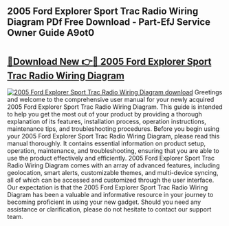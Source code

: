 ## 2005 Ford Explorer Sport Trac Radio Wiring Diagram PDf Free Download - Part-EfJ Service Owner Guide A9ot0

# <h2><a href="http://dfursv.blite.top/?on=2005+Ford+Explorer+Sport+Trac+Radio+Wiring+Diagram">🔗Download New 👉🔴 2005 Ford Explorer Sport Trac Radio Wiring Diagram</a></h2>

[![2005 Ford Explorer Sport Trac Radio Wiring Diagram download](https://i.imgur.com/lujVjoI.png)](http://dfursv.blite.top/?on=2005+Ford+Explorer+Sport+Trac+Radio+Wiring+Diagram)
Greetings and welcome to the comprehensive user manual for your newly acquired 2005 Ford Explorer Sport Trac Radio Wiring Diagram. This guide is intended to help you get the most out of your product by providing a thorough explanation of its features, installation process, operation instructions, maintenance tips, and troubleshooting procedures. Before you begin using your 2005 Ford Explorer Sport Trac Radio Wiring Diagram, please read this manual thoroughly. It contains essential information on product setup, operation, maintenance, and troubleshooting, ensuring that you are able to use the product effectively and efficiently. 2005 Ford Explorer Sport Trac Radio Wiring Diagram comes with an array of advanced features, including geolocation, smart alerts, customizable themes, and multi-device syncing, all of which can be accessed and customized through the user interface. Our expectation is that the 2005 Ford Explorer Sport Trac Radio Wiring Diagram has been a valuable and informative resource in your journey to becoming proficient in using your new gadget. Should you need any assistance or clarification, please do not hesitate to contact our support team.
